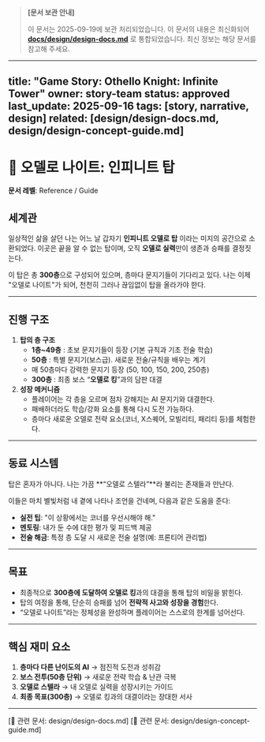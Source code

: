 > **[문서 보관 안내]**
>
> 이 문서는 2025-09-19에 보관 처리되었습니다.
> 이 문서의 내용은 최신화되어 **[docs/design/design-docs.md](../design-docs.md)** 로 통합되었습니다.
> 최신 정보는 해당 문서를 참고해 주세요.

---
title: "Game Story: Othello Knight: Infinite Tower"
owner: story-team
status: approved
last_update: 2025-09-16
tags: [story, narrative, design]
related: [design/design-docs.md, design/design-concept-guide.md]
---

# 🏰 오델로 나이트: 인피니트 탑

**문서 레벨**: Reference / Guide

## 세계관

일상적인 삶을 살던 나는 어느 날 갑자기 **인피니트 오델로 탑** 이라는 미지의 공간으로 소환되었다. 이곳은 끝을 알 수 없는 탑이며, 오직 **오델로 실력**만이 생존과 승패를 결정짓는다.

이 탑은 총 **300층**으로 구성되어 있으며, 층마다 문지기들이 기다리고 있다. 나는 이제 "오델로 나이트"가 되어, 천천히 그러나 끊임없이 탑을 올라가야 한다.

---

## 진행 구조

1. **탑의 층 구조**
    - **1층~49층** : 초보 문지기들이 등장 (기본 규칙과 기초 전술 학습)
    - **50층** : 특별 문지기(보스급). 새로운 전술/규칙을 배우는 계기
    - 매 50층마다 강력한 문지기 등장 (50, 100, 150, 200, 250층)
    - **300층** : 최종 보스 “**오델로 킹**”과의 담판 대결
2. **성장 메커니즘**
    - 플레이어는 각 층을 오르며 점차 강해지는 AI 문지기와 대결한다.
    - 패배하더라도 학습/강화 요소를 통해 다시 도전 가능하다.
    - 층마다 새로운 오델로 전략 요소(코너, X스퀘어, 모빌리티, 패리티 등)를 체험한다.

---

## 동료 시스템

탑은 혼자가 아니다. 나는 가끔 **“오델로 스텔라”**라 불리는 존재들과 만난다.

이들은 마치 별빛처럼 내 곁에 나타나 조언을 건네며, 다음과 같은 도움을 준다:

- **실전 팁**: "이 상황에서는 코너를 우선시해야 해."
- **멘토링**: 내가 둔 수에 대한 평가 및 피드백 제공
- **전술 해금**: 특정 층 도달 시 새로운 전술 설명(예: 프론티어 관리법)

---

## 목표

- 최종적으로 **300층에 도달하여 오델로 킹**과의 대결을 통해 탑의 비밀을 밝힌다.
- 탑의 여정을 통해, 단순히 승패를 넘어 **전략적 사고와 성장을 경험**한다.
- “오델로 나이트”라는 정체성을 완성하며 플레이어는 스스로의 한계를 넘어선다.

---

## 핵심 재미 요소

1. **층마다 다른 난이도의 AI** → 점진적 도전과 성취감
2. **보스 전투(50층 단위)** → 새로운 전략 학습 & 난관 극복
3. **오델로 스텔라** → 내 오델로 실력을 성장시키는 가이드
4. **최종 목표(300층)** → 오델로 킹과의 대결이라는 장대한 서사

---
[📎 관련 문서: design/design-docs.md]
[📎 관련 문서: design/design-concept-guide.md]

